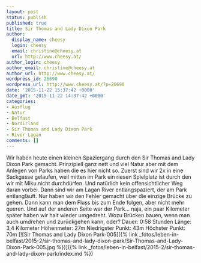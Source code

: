 ```yaml
---
layout: post
status: publish
published: true
title: Sir Thomas and Lady Dixon Park
author:
  display_name: cheesy
  login: cheesy
  email: christine@cheesy.at
  url: http://www.cheesy.at/
author_login: cheesy
author_email: christine@cheesy.at
author_url: http://www.cheesy.at/
wordpress_id: 26690
wordpress_url: http://www.cheesy.at/?p=26690
date: '2015-11-22 15:37:42 +0000'
date_gmt: '2015-11-22 14:37:42 +0000'
categories:
- Ausflug
- Natur
- Belfast
- Nordirland
- Sir Thomas and Lady Dixon Park
- River Lagan
comments: []
---
```

Wir haben heute einen kleinen Spaziergang durch den Sir Thomas and Lady Dixon Park gemacht. Prinzipiell ganz nett und viel Natur aber mit dem Anlegen von Parks haben die es hier nicht so. Zuerst sind wir 2x in eine Sackgasse gelaufen, weil mitten im Park ein riesen Spielplatz ist durch den wir mit Miku nicht durchdürfen. Und natürlich kein offensichtlicher Weg daran vorbei. Dann sind wir am Lagan River entlangspaziert, der am Park entlangläuft. Nur haben wir den Fehler gemacht über die einzige Brücke zu gehen. Dann kann man dem Fluss bis zum Ende folgen, aber nicht mehr queren. Und auf der anderen Seite war der Park... naja, ein paar Kilometer später haben wir halt wieder umgedreht. Wozu Brücken bauen, wenn man auch umdrehen und zurückgehen kann, oder?
Dauer: 0:58 Stunden
Länge: 3,4 Kilometer
Höhenmeter: 27m
Niedrigster Punkt: 43m
Höchster Punkt: 70m
[![Sir Thomas and Lady Dixon Park-005]({% link _fotos/leben-in-belfast/2015-2/sir-thomas-and-lady-dixon-park/Sir-Thomas-and-Lady-Dixon-Park-005.jpg %})]({% link _fotos/leben-in-belfast/2015-2/sir-thomas-and-lady-dixon-park/index.md %})
